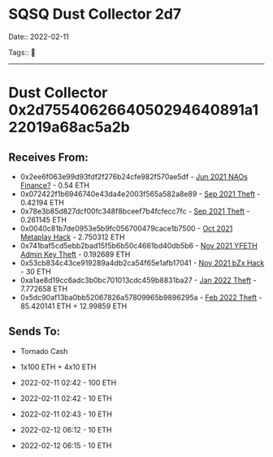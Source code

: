 # SQSQ Dust Collector 2d7

Date:: 2022-02-11

Tags:: 🔑

---

# Dust Collector 0x2d7554062664050294640891a122019a68ac5a2b


## Receives From:

- 0x2ee6f063e99d93fdf2f276b24cfe982f570ae5df - [Jun 2021 NAOs Finance?](../hacks-and-thefts/naos_finance.md) - 0.54 ETH
- 0x072422f1b6946740e43da4e2003f565a582a8e89 - [Sep 2021 Theft](../hacks-and-thefts/2021-sept.md) - 0.42194 ETH 
- 0x78e3b85d827dcf00fc348f8bceef7b4fcfecc7fc - [Sep 2021 Theft](../hacks-and-thefts/2021-sept.md) - 0.261145 ETH 
- 0x0040c81b7de0953e5b9fc056700479cace1b7500 - [Oct 2021 Metaplay Hack](../hacks-and-thefts/metaplay-sq.md) - 2.750312 ETH 
- 0x741baf5cd5ebb2bad15f5b6b50c4661bd40db5b6 - [Nov 2021 YFETH Admin Key Theft](../hacks-and-thefts/yfeth_admin_key.md) - 0.192689 ETH 
- 0x53cb834c43ce919289a4db2ca54f65e1afb17041 - [Nov 2021 bZx Hack](../hacks-and-thefts/bzx.md) - 30 ETH 
- 0xa1ae8d19cc6adc3b0bc701013cdc459b8831ba27 - [Jan 2022 Theft](../hacks-and-thefts/ankr-founder.md) - 7.772658 ETH 
- 0x5dc90af13ba0bb52067826a57809965b9896295a - [Feb 2022 Theft](../hacks-and-thefts/feb_10_2022_theft.md) - 85.420141 ETH + 12.99859 ETH


## Sends To:

- Tornado Cash

- 1x100 ETH + 4x10 ETH

- 2022-02-11 02:42 - 100 ETH
- 2022-02-11 02:42 - 10 ETH
- 2022-02-11 02:43 - 10 ETH
- 2022-02-12 06:12 - 10 ETH
- 2022-02-12 06:15 - 10 ETH

